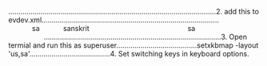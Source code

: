 .......................................................................................................2. add this to evdev.xml........................................................................................ <variant>          <configItem>            <name>sa</name>            <description>sanskrit</description>            <languageList>                                      <iso639Id>sa</iso639Id>                          </languageList>          </configItem>        </variant>........................................................................................3. Open termial and run this as superuser........................................setxkbmap -layout 'us,sa'........................................4. Set switching keys in keyboard options.
